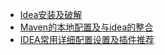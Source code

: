 * [Idea安装及破解](./Idea安装及破解.md)
* [Maven的本地配置及与idea的整合](./Maven的本地配置及与idea的整合.md)
* [IDEA常用详细配置设置及插件推荐](./IDEA常用详细配置设置及插件推荐.md)

